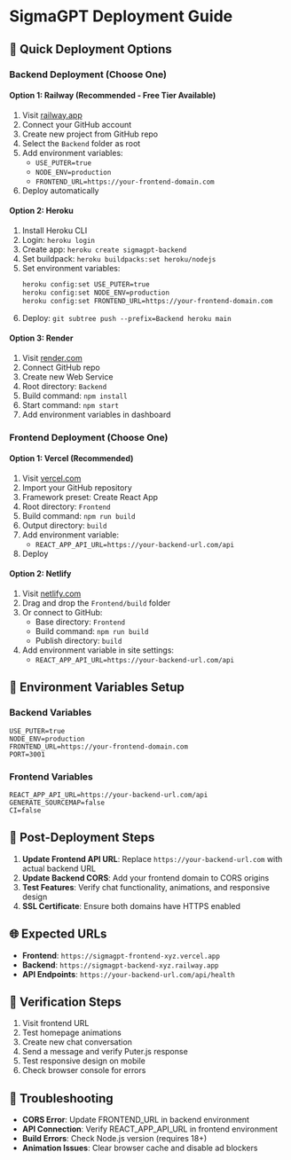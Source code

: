 # SigmaGPT Deployment Guide

## 🚀 Quick Deployment Options

### Backend Deployment (Choose One)

#### Option 1: Railway (Recommended - Free Tier Available)
1. Visit [railway.app](https://railway.app)
2. Connect your GitHub account
3. Create new project from GitHub repo
4. Select the `Backend` folder as root
5. Add environment variables:
   - `USE_PUTER=true`
   - `NODE_ENV=production`
   - `FRONTEND_URL=https://your-frontend-domain.com`
6. Deploy automatically

#### Option 2: Heroku
1. Install Heroku CLI
2. Login: `heroku login`
3. Create app: `heroku create sigmagpt-backend`
4. Set buildpack: `heroku buildpacks:set heroku/nodejs`
5. Set environment variables:
   ```bash
   heroku config:set USE_PUTER=true
   heroku config:set NODE_ENV=production
   heroku config:set FRONTEND_URL=https://your-frontend-domain.com
   ```
6. Deploy: `git subtree push --prefix=Backend heroku main`

#### Option 3: Render
1. Visit [render.com](https://render.com)
2. Connect GitHub repo
3. Create new Web Service
4. Root directory: `Backend`
5. Build command: `npm install`
6. Start command: `npm start`
7. Add environment variables in dashboard

### Frontend Deployment (Choose One)

#### Option 1: Vercel (Recommended)
1. Visit [vercel.com](https://vercel.com)
2. Import your GitHub repository
3. Framework preset: Create React App
4. Root directory: `Frontend`
5. Build command: `npm run build`
6. Output directory: `build`
7. Add environment variable:
   - `REACT_APP_API_URL=https://your-backend-url.com/api`
8. Deploy

#### Option 2: Netlify
1. Visit [netlify.com](https://netlify.com)
2. Drag and drop the `Frontend/build` folder
3. Or connect to GitHub:
   - Base directory: `Frontend`
   - Build command: `npm run build`
   - Publish directory: `build`
4. Add environment variable in site settings:
   - `REACT_APP_API_URL=https://your-backend-url.com/api`

## 🔧 Environment Variables Setup

### Backend Variables
```env
USE_PUTER=true
NODE_ENV=production
FRONTEND_URL=https://your-frontend-domain.com
PORT=3001
```

### Frontend Variables
```env
REACT_APP_API_URL=https://your-backend-url.com/api
GENERATE_SOURCEMAP=false
CI=false
```

## 📝 Post-Deployment Steps

1. **Update Frontend API URL**: Replace `https://your-backend-url.com` with actual backend URL
2. **Update Backend CORS**: Add your frontend domain to CORS origins
3. **Test Features**: Verify chat functionality, animations, and responsive design
4. **SSL Certificate**: Ensure both domains have HTTPS enabled

## 🌐 Expected URLs
- **Frontend**: `https://sigmagpt-frontend-xyz.vercel.app`
- **Backend**: `https://sigmagpt-backend-xyz.railway.app`
- **API Endpoints**: `https://your-backend-url.com/api/health`

## 🎯 Verification Steps
1. Visit frontend URL
2. Test homepage animations
3. Create new chat conversation
4. Send a message and verify Puter.js response
5. Test responsive design on mobile
6. Check browser console for errors

## 🔧 Troubleshooting
- **CORS Error**: Update FRONTEND_URL in backend environment
- **API Connection**: Verify REACT_APP_API_URL in frontend environment
- **Build Errors**: Check Node.js version (requires 18+)
- **Animation Issues**: Clear browser cache and disable ad blockers